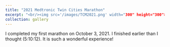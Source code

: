 ```yaml
---
title: "2021 Medtronic Twin Cities Marathon"
excerpt: "<br/><img src='/images/TCM2021.png' width="300" height="300">"
collection: gallery
---
```


I completed my first marathon on October 3, 2021. I finished earlier than I thought (5:10:12). It is such a wonderful experience!